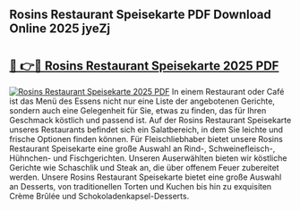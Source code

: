 ## Rosins Restaurant Speisekarte PDF Download Online 2025 jyeZj

# <h2><a href="http://gc7pmmy.nevu.top/?p=Rosins+Restaurant+Speisekarte">🔗 👉🔴 Rosins Restaurant Speisekarte 2025 PDF</a></h2>

[![Rosins Restaurant Speisekarte 2025 PDF](https://i.imgur.com/dBaPXMq.png)](http://gc7pmmy.nevu.top/?p=Rosins+Restaurant+Speisekarte)
In einem Restaurant oder Café ist das Menü des Essens nicht nur eine Liste der angebotenen Gerichte, sondern auch eine Gelegenheit für Sie, etwas zu finden, das für Ihren Geschmack köstlich und passend ist. Auf der Rosins Restaurant Speisekarte unseres Restaurants befindet sich ein Salatbereich, in dem Sie leichte und frische Optionen finden können. Für Fleischliebhaber bietet unsere Rosins Restaurant Speisekarte eine große Auswahl an Rind-, Schweinefleisch-, Hühnchen- und Fischgerichten. Unseren Auserwählten bieten wir köstliche Gerichte wie Schaschlik und Steak an, die über offenem Feuer zubereitet werden. Unsere Rosins Restaurant Speisekarte bietet eine große Auswahl an Desserts, von traditionellen Torten und Kuchen bis hin zu exquisiten Crème Brûlée und Schokoladenkapsel-Desserts.
